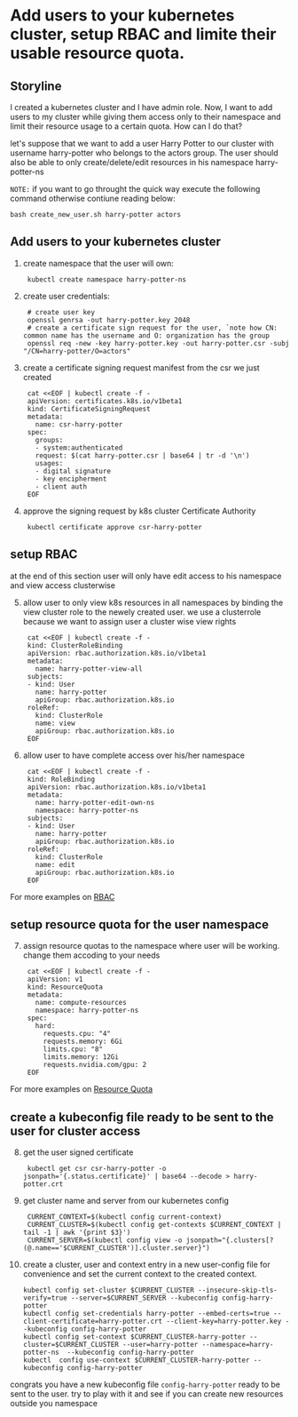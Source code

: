 Add users to your kubernetes cluster, setup RBAC and limite their usable resource quota.
============================================================================================

Storyline
----------

I created a kubernetes cluster and I have admin role. Now, I want to add users to my cluster while giving them access only to their namespace and limit their resource usage to a certain quota.
How can I do that?

let's suppose that we want to add a user Harry Potter to our cluster with username harry-potter who belongs to the actors group. The user should also be able to only create/delete/edit resources in his namespace harry-potter-ns


`NOTE:` if you want to go throught the quick way execute the following command otherwise contiune reading below:

	bash create_new_user.sh harry-potter actors


Add users to your kubernetes cluster
---------------------------------------

1. create namespace that the user will own:

		kubectl create namespace harry-potter-ns

2. create user credentials: 

		# create user key
		openssl genrsa -out harry-potter.key 2048
		# create a certificate sign request for the user, `note how CN: common name has the username and O: organization has the group
		openssl req -new -key harry-potter.key -out harry-potter.csr -subj "/CN=harry-potter/O=actors"

3. create a certificate signing request manifest from the csr we just created


		cat <<EOF | kubectl create -f -
		apiVersion: certificates.k8s.io/v1beta1
		kind: CertificateSigningRequest
		metadata:
		  name: csr-harry-potter
		spec:
		  groups:
		  - system:authenticated
		  request: $(cat harry-potter.csr | base64 | tr -d '\n')
		  usages:
		  - digital signature
		  - key encipherment
		  - client auth
		EOF

4. approve the signing request by k8s cluster Certificate Authority

		kubectl certificate approve csr-harry-potter


setup RBAC
-----------

at the end of this section user will only have edit access to his namespace and view access clusterwise

5. allow user to only view k8s resources in all namespaces by binding the view cluster role to the newely created user. we use a clusterrole because we want to assign user a cluster wise view rights


		cat <<EOF | kubectl create -f -
		kind: ClusterRoleBinding
		apiVersion: rbac.authorization.k8s.io/v1beta1
		metadata:
		  name: harry-potter-view-all
		subjects:
		- kind: User
		  name: harry-potter
		  apiGroup: rbac.authorization.k8s.io
		roleRef:
		  kind: ClusterRole
		  name: view
		  apiGroup: rbac.authorization.k8s.io
		EOF

6. allow user to have complete access over his/her namespace


		cat <<EOF | kubectl create -f -
		kind: RoleBinding
		apiVersion: rbac.authorization.k8s.io/v1beta1
		metadata:
		  name: harry-potter-edit-own-ns
		  namespace: harry-potter-ns
		subjects:
		- kind: User
		  name: harry-potter
		  apiGroup: rbac.authorization.k8s.io
		roleRef:
		  kind: ClusterRole
		  name: edit
		  apiGroup: rbac.authorization.k8s.io
		EOF

For more examples on [RBAC](docs/rabc.md)

setup resource quota for the user namespace
----------------------------------------------

7. assign resource quotas to the namespace where user will be working. change them accoding to your needs


		cat <<EOF | kubectl create -f -
		apiVersion: v1
		kind: ResourceQuota
		metadata:
		  name: compute-resources
		  namespace: harry-potter-ns
		spec:
		  hard:
		    requests.cpu: "4"
		    requests.memory: 6Gi
		    limits.cpu: "8"
		    limits.memory: 12Gi
		    requests.nvidia.com/gpu: 2
		EOF

For more examples on [Resource Quota](docs/resource_quota.md)

create a kubeconfig file ready to be sent to the user for cluster access
--------------------------------------------------------------------------

8. get the user signed certificate

		kubectl get csr csr-harry-potter -o jsonpath='{.status.certificate}' | base64 --decode > harry-potter.crt

9. get cluster name and server from our kubernetes config


		CURRENT_CONTEXT=$(kubectl config current-context)
		CURRENT_CLUSTER=$(kubectl config get-contexts $CURRENT_CONTEXT | tail -1 | awk '{print $3}')
		CURRENT_SERVER=$(kubectl config view -o jsonpath="{.clusters[?(@.name=='$CURRENT_CLUSTER')].cluster.server}")


10. create a cluster, user and context entry in a new user-config file for convenience and set the current context to the created context.


		kubectl config set-cluster $CURRENT_CLUSTER --insecure-skip-tls-verify=true --server=$CURRENT_SERVER --kubeconfig config-harry-potter
		kubectl config set-credentials harry-potter --embed-certs=true --client-certificate=harry-potter.crt --client-key=harry-potter.key --kubeconfig config-harry-potter
		kubectl config set-context $CURRENT_CLUSTER-harry-potter --cluster=$CURRENT_CLUSTER --user=harry-potter --namespace=harry-potter-ns  --kubeconfig config-harry-potter
		kubectl  config use-context $CURRENT_CLUSTER-harry-potter --kubeconfig config-harry-potter

congrats you have a new kubeconfig file `config-harry-potter` ready to be sent to the user. try to play with it and see if you can create new resources outside you namespace
